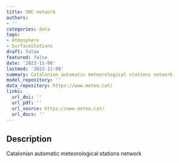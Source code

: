 ```yaml
---
title: SMC network
authors:
- ''
categories: data
tags:
- Atmosphere
- SurfaceStations
draft: false
featured: false
date: '2023-11-08'
lastmod: '2023-11-08'
summary: Catalonian automatic meteorological stations network
model_repository: ''
data_repository: https://www.meteo.cat/
links:
  url_doi: ''
  url_pdf: ''
  url_source: https://www.meteo.cat/
  url_docs: ''
---
```


## Description

Catalonian automatic meteorological stations network

